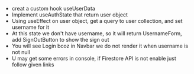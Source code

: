 - creat a custom hook useUserData
- Implement useAuthState that return user object
- Using useEffect on user object, get a query to user collection, and set username for it
- At this state we don't have username, so it will return UsernameForm, add SignOutButton to show the sign out
- You will see Login bcoz in Navbar we do not render it when username is not null
- U may get some errors in console, if Firestore API is not enable just follow given links